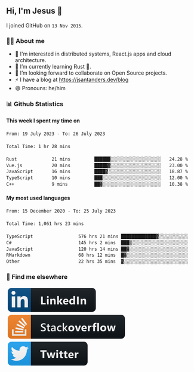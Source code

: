 ## Hi, I'm Jesus 👋

I joined GitHub on `13 Nov 2015`.

<!-- Talking about you -->

### 👨‍💻 About me

- 👦 I'm interested in distributed systems, React.js apps and cloud architecture.
- 🌱 I’m currently learning Rust 🦀.
- 👯 I’m looking forward to collaborate on Open Source projects.
- ⚡️ I have a blog at <https://jsantanders.dev/blog>
- 😄 Pronouns: he/him

### 📊 Github Statistics

#### This week I spent my time on

<!--START_SECTION:weekly-->

```txt
From: 19 July 2023 - To: 26 July 2023

Total Time: 1 hr 28 mins

Rust             21 mins         ██████░░░░░░░░░░░░░░░░░░░   24.28 %
Vue.js           20 mins         █████▓░░░░░░░░░░░░░░░░░░░   23.00 %
JavaScript       16 mins         ████▓░░░░░░░░░░░░░░░░░░░░   18.87 %
TypeScript       10 mins         ███░░░░░░░░░░░░░░░░░░░░░░   12.00 %
C++              9 mins          ██▓░░░░░░░░░░░░░░░░░░░░░░   10.38 %
```

<!--END_SECTION:weekly-->

#### My most used languages

<!--START_SECTION:alltime-->

```txt
From: 15 December 2020 - To: 25 July 2023

Total Time: 1,061 hrs 23 mins

TypeScript                 576 hrs 21 mins █████████████▓░░░░░░░░░░░   54.30 %
C#                         145 hrs 2 mins  ███▒░░░░░░░░░░░░░░░░░░░░░   13.67 %
JavaScript                 120 hrs 14 mins ██▓░░░░░░░░░░░░░░░░░░░░░░   11.33 %
RMarkdown                  68 hrs 12 mins  █▓░░░░░░░░░░░░░░░░░░░░░░░   06.43 %
Other                      22 hrs 35 mins  ▓░░░░░░░░░░░░░░░░░░░░░░░░   02.13 %
```

<!--END_SECTION:alltime-->

### 📢 Find me elsewhere

<p>
  <a target="_blank" href="https://linkedin.com/in/jsantanders">
    <img src="https://github.com/jsantanders/jsantanders/blob/master/img/linkedin.svg" alt="LinkedIn" style="vertical-align:top; margin:4px">
  </a>
  
  <a target="_blank" href="https://stackoverflow.com/users/7318331/jesus-santander">
    <img src="https://github.com/jsantanders/jsantanders/blob/master/img/stackoverflow.svg" alt="StackOverflow" style="vertical-align:top; margin:4px">
  </a>
  
  <a target="_blank" href="http://twitter.com/jsantanders">
    <img src="https://github.com/jsantanders/jsantanders/blob/master/img/twitter.svg" alt="Twitter" style="vertical-align:top; margin:4px">
  </a>
</p>

